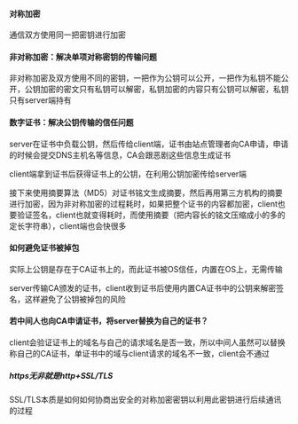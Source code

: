 #### 对称加密

通信双方使用同一把密钥进行加密

#### 非对称加密：解决单项对称密钥的传输问题

非对称加密及双方使用不同的密钥，一把作为公钥可以公开，一把作为私钥不能公开，公钥加密的密文只有私钥可以解密，私钥加密的内容只有公钥可以解密，私钥只有server端持有

#### 数字证书：解决公钥传输的信任问题

server在证书中负载公钥，然后传给client端，证书由站点管理者向CA申请，申请的时候会提交DNS主机名等信息，CA会跟恶剧这些信息生成证书

client端拿到证书后获得证书上的公钥，在利用公钥加密传给server端

接下来使用摘要算法（MD5）对证书铭文生成摘要，然后再用第三方机构的摘要进行加密，因为非对称加密的过程耗时，如果把整个证书的内容都加密，client也要验证签名，client也就变得耗时，而使用摘要（把内容长的铭文压缩成小的多的定长字符串），client端也会快很多

#### 如何避免证书被掉包

实际上公钥是存在于CA证书上的，而此证书被OS信任，内置在OS上，无需传输

server传输CA颁发的证书，client收到证书后使用内置CA证书中的公钥来解密签名，这样避免了公钥被掉包的风险

#### 若中间人也向CA申请证书，将server替换为自己的证书？

client会验证证书上的域名与自己的请求域名是否一致，所以中间人虽然可以替换称自己的CA证书，单证书中的域与client请求的域名不一致，client会不通过

##### https无非就是http+SSL/TLS

SSL/TLS本质是如何如何协商出安全的对称加密密钥以利用此密钥进行后续通讯的过程

